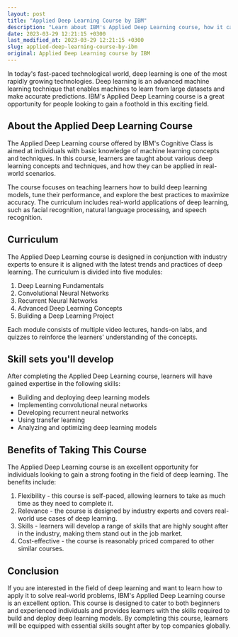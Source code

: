 ```yaml
---
layout: post
title: "Applied Deep Learning Course by IBM"
description: "Learn about IBM's Applied Deep Learning course, how it can help you understand the principles of deep learning and apply it to various real-world problems. Dive into the curriculum, skill sets you'll develop, and benefits of taking this course."
date: 2023-03-29 12:21:15 +0300
last_modified_at: 2023-03-29 12:21:15 +0300
slug: applied-deep-learning-course-by-ibm
original: Applied Deep Learning course by IBM
---
```


In today's fast-paced technological world, deep learning is one of the most rapidly growing technologies. Deep learning is an advanced machine learning technique that enables machines to learn from large datasets and make accurate predictions. IBM's Applied Deep Learning course is a great opportunity for people looking to gain a foothold in this exciting field.

## About the Applied Deep Learning Course

The Applied Deep Learning course offered by IBM's Cognitive Class is aimed at individuals with basic knowledge of machine learning concepts and techniques. In this course, learners are taught about various deep learning concepts and techniques, and how they can be applied in real-world scenarios.

The course focuses on teaching learners how to build deep learning models, tune their performance, and explore the best practices to maximize accuracy. The curriculum includes real-world applications of deep learning, such as facial recognition, natural language processing, and speech recognition.

## Curriculum

The Applied Deep Learning course is designed in conjunction with industry experts to ensure it is aligned with the latest trends and practices of deep learning. The curriculum is divided into five modules:

1. Deep Learning Fundamentals
2. Convolutional Neural Networks
3. Recurrent Neural Networks
4. Advanced Deep Learning Concepts
5. Building a Deep Learning Project

Each module consists of multiple video lectures, hands-on labs, and quizzes to reinforce the learners' understanding of the concepts.

## Skill sets you'll develop

After completing the Applied Deep Learning course, learners will have gained expertise in the following skills:

- Building and deploying deep learning models
- Implementing convolutional neural networks
- Developing recurrent neural networks
- Using transfer learning
- Analyzing and optimizing deep learning models

## Benefits of Taking This Course

The Applied Deep Learning course is an excellent opportunity for individuals looking to gain a strong footing in the field of deep learning. The benefits include:

1. Flexibility - this course is self-paced, allowing learners to take as much time as they need to complete it.
2. Relevance - the course is designed by industry experts and covers real-world use cases of deep learning.
3. Skills - learners will develop a range of skills that are highly sought after in the industry, making them stand out in the job market.
4. Cost-effective - the course is reasonably priced compared to other similar courses.

## Conclusion

If you are interested in the field of deep learning and want to learn how to apply it to solve real-world problems, IBM's Applied Deep Learning course is an excellent option. This course is designed to cater to both beginners and experienced individuals and provides learners with the skills required to build and deploy deep learning models. By completing this course, learners will be equipped with essential skills sought after by top companies globally.